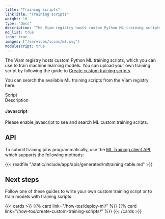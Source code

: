 ```yaml
---
title: "Training scripts"
linkTitle: "Training scripts"
weight: 10
type: "docs"
description: "The Viam registry hosts custom Python ML training scripts, which you can use to train machine learning models."
no_list: true
icon: true
images: ["/services/icons/ml.svg"]
modulescript: true
---
```


The Viam registry hosts custom Python ML training scripts, which you can use to train machine learning models.
You can upload your own training script by following the guide to [Create custom training scripts](/how-tos/create-custom-training-scripts/).

You can search the available ML training scripts from the Viam registry here:

<div id="searchboxScripts"></div>
<p>
<div id="searchstatsScripts"></div></p>
<div class="training-scripts" id="">
  <div class="modellistheader">
    <div class="name">Script</div>
    <div>Description</div>
  </div>
<div id="hitsScripts" class="modellist">
</div>
<div id="paginationScripts"></div>
</div>
<noscript>
    <div class="alert alert-caution" role="alert">
        <h4 class="alert-heading">Javascript</h4>
        <p>Please enable javascript to see and search ML custom training scripts.</p>
    </div>
</noscript>

## API

To submit training jobs programmatically, use the [ML Training client API](/appendix/apis/ml-training-client/), which supports the following methods:

{{< readfile "/static/include/app/apis/generated/mltraining-table.md" >}}

## Next steps

Follow one of these guides to write your own custom training script or to train models with training scripts:

{{< cards >}}
{{% card link="/how-tos/deploy-ml/" %}}
{{% card link="/how-tos/create-custom-training-scripts/" %}}
{{< /cards >}}
